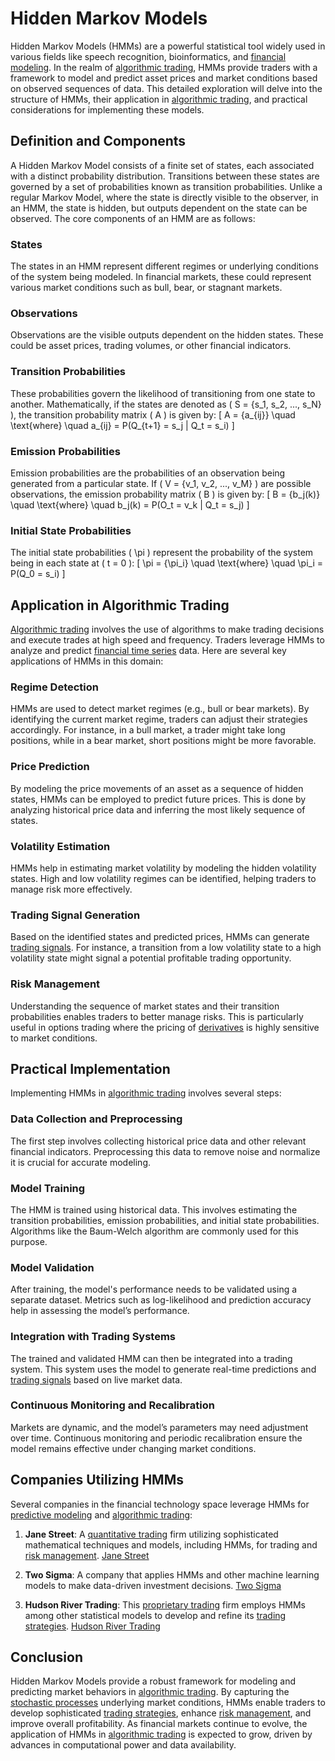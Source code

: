 # Hidden Markov Models

Hidden Markov Models (HMMs) are a powerful statistical tool widely used in various fields like speech recognition, bioinformatics, and [financial modeling](../f/financial_modeling.md). In the realm of [algorithmic trading](../a/algorithmic_trading.md), HMMs provide traders with a framework to model and predict asset prices and market conditions based on observed sequences of data. This detailed exploration will delve into the structure of HMMs, their application in [algorithmic trading](../a/algorithmic_trading.md), and practical considerations for implementing these models.

## Definition and Components

A Hidden Markov Model consists of a finite set of states, each associated with a distinct probability distribution. Transitions between these states are governed by a set of probabilities known as transition probabilities. Unlike a regular Markov Model, where the state is directly visible to the observer, in an HMM, the state is hidden, but outputs dependent on the state can be observed. The core components of an HMM are as follows:

### States
The states in an HMM represent different regimes or underlying conditions of the system being modeled. In financial markets, these could represent various market conditions such as bull, bear, or stagnant markets.

### Observations
Observations are the visible outputs dependent on the hidden states. These could be asset prices, trading volumes, or other financial indicators.

### Transition Probabilities
These probabilities govern the likelihood of transitioning from one state to another. Mathematically, if the states are denoted as \( S = \{s_1, s_2, ..., s_N\} \), the transition probability matrix \( A \) is given by:
\[ A = \{a_{ij}\} \quad \text{where} \quad a_{ij} = P(Q_{t+1} = s_j | Q_t = s_i) \]

### Emission Probabilities
Emission probabilities are the probabilities of an observation being generated from a particular state. If \( V = \{v_1, v_2, ..., v_M\} \) are possible observations, the emission probability matrix \( B \) is given by:
\[ B = \{b_j(k)\} \quad \text{where} \quad b_j(k) = P(O_t = v_k | Q_t = s_j) \]

### Initial State Probabilities
The initial state probabilities \( \pi \) represent the probability of the system being in each state at \( t = 0 \):
\[ \pi = \{\pi_i\} \quad \text{where} \quad \pi_i = P(Q_0 = s_i) \]

## Application in Algorithmic Trading

[Algorithmic trading](../a/algorithmic_trading.md) involves the use of algorithms to make trading decisions and execute trades at high speed and frequency. Traders leverage HMMs to analyze and predict [financial time series](../f/financial_time_series.md) data. Here are several key applications of HMMs in this domain:

### Regime Detection
HMMs are used to detect market regimes (e.g., bull or bear markets). By identifying the current market regime, traders can adjust their strategies accordingly. For instance, in a bull market, a trader might take long positions, while in a bear market, short positions might be more favorable.

### Price Prediction
By modeling the price movements of an asset as a sequence of hidden states, HMMs can be employed to predict future prices. This is done by analyzing historical price data and inferring the most likely sequence of states.

### Volatility Estimation
HMMs help in estimating market volatility by modeling the hidden volatility states. High and low volatility regimes can be identified, helping traders to manage risk more effectively.

### Trading Signal Generation
Based on the identified states and predicted prices, HMMs can generate [trading signals](../t/trading_signals.md). For instance, a transition from a low volatility state to a high volatility state might signal a potential profitable trading opportunity.

### Risk Management
Understanding the sequence of market states and their transition probabilities enables traders to better manage risks. This is particularly useful in options trading where the pricing of [derivatives](../d/derivatives.md) is highly sensitive to market conditions.

## Practical Implementation

Implementing HMMs in [algorithmic trading](../a/algorithmic_trading.md) involves several steps:

### Data Collection and Preprocessing
The first step involves collecting historical price data and other relevant financial indicators. Preprocessing this data to remove noise and normalize it is crucial for accurate modeling.

### Model Training
The HMM is trained using historical data. This involves estimating the transition probabilities, emission probabilities, and initial state probabilities. Algorithms like the Baum-Welch algorithm are commonly used for this purpose.

### Model Validation
After training, the model's performance needs to be validated using a separate dataset. Metrics such as log-likelihood and prediction accuracy help in assessing the model’s performance.

### Integration with Trading Systems
The trained and validated HMM can then be integrated into a trading system. This system uses the model to generate real-time predictions and [trading signals](../t/trading_signals.md) based on live market data.

### Continuous Monitoring and Recalibration
Markets are dynamic, and the model’s parameters may need adjustment over time. Continuous monitoring and periodic recalibration ensure the model remains effective under changing market conditions.

## Companies Utilizing HMMs 

Several companies in the financial technology space leverage HMMs for [predictive modeling](../p/predictive_modeling.md) and [algorithmic trading](../a/algorithmic_trading.md):

1. **Jane Street**: A [quantitative trading](../q/quantitative_trading.md) firm utilizing sophisticated mathematical techniques and models, including HMMs, for trading and [risk management](../r/risk_management.md). [Jane Street](https://www.janestreet.com/)
   
2. **Two Sigma**: A company that applies HMMs and other machine learning models to make data-driven investment decisions. [Two Sigma](https://www.twosigma.com/)

3. **Hudson River Trading**: This [proprietary trading](../p/proprietary_trading.md) firm employs HMMs among other statistical models to develop and refine its [trading strategies](../t/trading_strategies.md). [Hudson River Trading](https://www.hudsonrivertrading.com/)

## Conclusion

Hidden Markov Models provide a robust framework for modeling and predicting market behaviors in [algorithmic trading](../a/algorithmic_trading.md). By capturing the [stochastic processes](../s/stochastic_processes.md) underlying market conditions, HMMs enable traders to develop sophisticated [trading strategies](../t/trading_strategies.md), enhance [risk management](../r/risk_management.md), and improve overall profitability. As financial markets continue to evolve, the application of HMMs in [algorithmic trading](../a/algorithmic_trading.md) is expected to grow, driven by advances in computational power and data availability.
